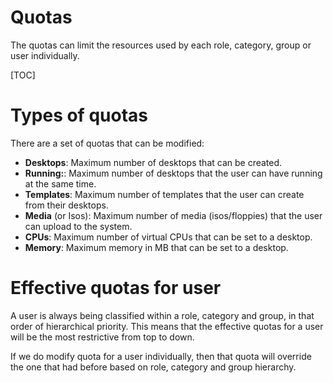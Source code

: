<h1>Quotas</h1>

The quotas can limit the resources used by each role, category, group or user individually.

[TOC]

# Types of quotas

There are a set of quotas that can be modified:

- **Desktops**: Maximum number of desktops that can be created.
- **Running:**: Maximum number of desktops that the user can have running at the same time.
- **Templates**: Maximum number of templates that the user can create from their desktops.
- **Media** (or Isos): Maximum number of media (isos/floppies) that the user can upload to the system.
- **CPUs**: Maximum number of virtual CPUs that can be set to a desktop.
- **Memory**: Maximum memory in MB that can be set to a desktop.

# Effective quotas for user

A user is always being classified within a role, category and group, in that order of hierarchical priority. This means that the effective quotas for a user will be the most restrictive from top to down.

If we do modify quota for a user individually, then that quota will override the one that had before based on role, category and group hierarchy.